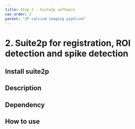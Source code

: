 ```yaml
---
title: Step 2 - Suite2p software
nav_order: 2
parent: "2P calcium imaging pipeline"
---
```


# 2. Suite2p for registration, ROI detection and spike detection

## Install suite2p

## Description

## Dependency

## How to use
